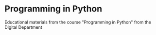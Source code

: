 # Programming in Python
Educational materials from the course "Programming in Python" from the Digital Department
